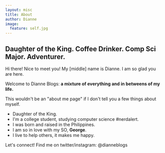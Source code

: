 ```yaml
---
layout: misc
title: About
author: Dianne
image:
  feature: self.jpg
---
```


## Daughter of the King. Coffee Drinker. Comp Sci Major. Adventurer.

Hi there! Nice to meet you! My [middle] name is Dianne. I am so glad you are here.

Welcome to Dianne Blogs: **a mixture of everything and in betweens of my life.**

This wouldn't be an "about me page" if I don't tell you a few things about myself.

* Daughter of the King.
* I'm a college student, studying computer science #nerdalert.
* I was born and raised in the Philippines.
* I am so in love with my SO, **George**.
* I live to help others, it makes me happy.

Let's connect! Find me on twitter/instagram: @dianneblogs
